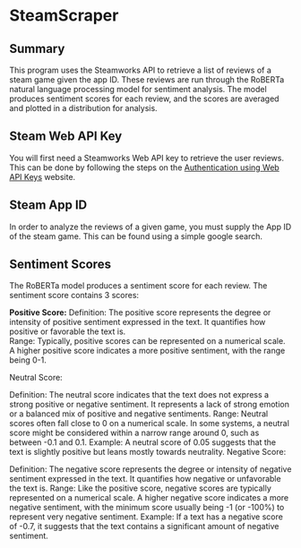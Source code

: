 # SteamScraper
## Summary
This program uses the Steamworks API to retrieve a list of reviews of a steam game given the app ID. These reviews are run through the RoBERTa natural language processing model
for sentiment analysis. The model produces sentiment scores for each review, and the scores are averaged and plotted in a distribution for analysis. 

## Steam Web API Key
You will first need a Steamworks Web API key to retrieve the user reviews. This can be done by following the steps on the [Authentication using Web API Keys](https://partner.steamgames.com/doc/webapi_overview/auth) website.

## Steam App ID
In order to analyze the reviews of a given game, you must supply the App ID of the steam game. This can be found using a simple google search.

## Sentiment Scores
The RoBERTa model produces a sentiment score for each review. The sentiment score contains 3 scores:  

**Positive Score:**
Definition: The positive score represents the degree or intensity of positive sentiment expressed in the text. It quantifies how positive or favorable the text is.  
Range: Typically, positive scores can be represented on a numerical scale. A higher positive score indicates a more positive sentiment, with the range being 0-1.

Neutral Score:

Definition: The neutral score indicates that the text does not express a strong positive or negative sentiment. It represents a lack of strong emotion or a balanced mix of positive and negative sentiments.
Range: Neutral scores often fall close to 0 on a numerical scale. In some systems, a neutral score might be considered within a narrow range around 0, such as between -0.1 and 0.1.
Example: A neutral score of 0.05 suggests that the text is slightly positive but leans mostly towards neutrality.
Negative Score:

Definition: The negative score represents the degree or intensity of negative sentiment expressed in the text. It quantifies how negative or unfavorable the text is.
Range: Like the positive score, negative scores are typically represented on a numerical scale. A higher negative score indicates a more negative sentiment, with the minimum score usually being -1 (or -100%) to represent very negative sentiment.
Example: If a text has a negative score of -0.7, it suggests that the text contains a significant amount of negative sentiment.
